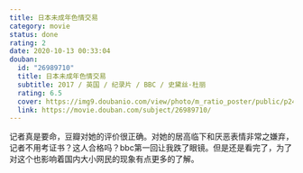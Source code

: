 ```yaml
---
title: 日本未成年色情交易
category: movie
status: done
rating: 2
date: 2020-10-13 00:33:04
douban:
  id: "26989710"
  title: 日本未成年色情交易
  subtitle: 2017 / 英国 / 纪录片 / BBC / 史黛丝·杜丽
  rating: 6.5
  cover: https://img9.doubanio.com/view/photo/m_ratio_poster/public/p2447190585.jpg
  link: https://movie.douban.com/subject/26989710/
---
```


记者真是要命，豆瓣对她的评价很正确。对她的居高临下和厌恶表情非常之嫌弃，记者不用考证书？这人合格吗？bbc第一回让我跌了眼镜。但是还是看完了，为了对这个也影响着国内大小网民的现象有点更多的了解。